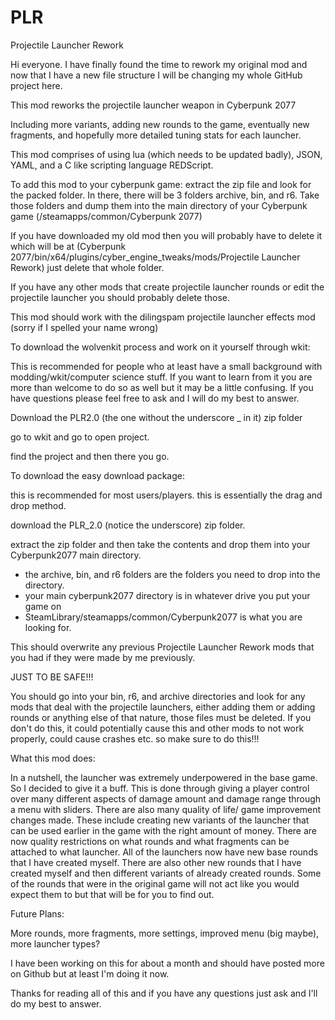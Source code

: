 # PLR
Projectile Launcher Rework

Hi everyone. I have finally found the time to rework my original mod and now that I have a new file structure I will be changing my whole GitHub project here.

This mod reworks the projectile launcher weapon in Cyberpunk 2077

Including more variants, adding new rounds to the game, eventually new fragments, and hopefully more detailed tuning stats for each launcher.

This mod comprises of using lua (which needs to be updated badly), JSON, YAML, and a C like scripting language REDScript.

To add this mod to your cyberpunk game: extract the zip file and look for the packed folder. In there, there will be 3 folders archive, bin, and r6. Take those folders and dump them into the main directory of your Cyberpunk game (/steamapps/common/Cyberpunk 2077)

If you have downloaded my old mod then you will probably have to delete it which will be at (Cyberpunk 2077/bin/x64/plugins/cyber_engine_tweaks/mods/Projectile Launcher Rework) just delete that whole folder.

If you have any other mods that create projectile launcher rounds or edit the projectile launcher you should probably delete those.

This mod should work with the dilingspam projectile launcher effects mod (sorry if I spelled your name wrong)


To download the wolvenkit process and work on it yourself through wkit:

This is recommended for people who at least have a small background with modding/wkit/computer science stuff. If you want to learn from it you are more than welcome to do so as well but it may be a little confusing. If you have questions please feel free to ask and I will do my best to answer.

Download the PLR2.0 (the one without the underscore _ in it) zip folder

go to wkit and go to open project.

find the project and then there you go.


To download the easy download package:

this is recommended for most users/players. this is essentially the drag and drop method.

download the PLR_2.0 (notice the underscore) zip folder.

extract the zip folder and then take the contents and drop them into your Cyberpunk2077 main directory.
  - the archive, bin, and r6 folders are the folders you need to drop into the directory.
  - your main cyberpunk2077 directory is in whatever drive you put your game on
  - SteamLibrary/steamapps/common/Cyberpunk2077 is what you are looking for.

This should overwrite any previous Projectile Launcher Rework mods that you had if they were made by me previously.

JUST TO BE SAFE!!!

You should go into your bin, r6, and archive directories and look for any mods that deal with the projectile launchers, either adding them or adding rounds or anything else of that nature, those files must be deleted. If you don't do this, it could potentially cause this and other mods to not work properly, could cause crashes etc. so make sure to do this!!!


What this mod does:

In a nutshell, the launcher was extremely underpowered in the base game. So I decided to give it a buff. 
This is done through giving a player control over many different aspects of damage amount and damage range through a menu with sliders. 
There are also many quality of life/ game improvement changes made. These include creating new variants of the launcher that can be used 
earlier in the game with the right amount of money. There are now quality restrictions on what rounds and what fragments can be attached to what launcher. 
All of the launchers now have new base rounds that I have created myself.
There are also other new rounds that I have created myself and then different variants of already created rounds.
Some of the rounds that were in the original game will not act like you would expect them to but that will be for you to find out.


Future Plans:

More rounds, more fragments, more settings, improved menu (big maybe), more launcher types?

I have been working on this for about a month and should have posted more on Github but at least I'm doing it now.

Thanks for reading all of this and if you have any questions just ask and I'll do my best to answer.

